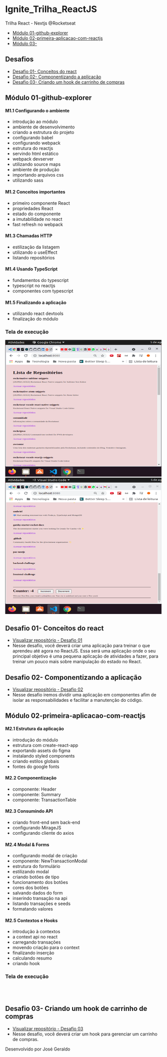 # Ignite_Trilha_ReactJS

Trilha React - Nextjs @Rocketseat
- [Módulo 01-github-explorer](https://github.com/josegcmoraes/Ignite_Trilha_ReactJS/tree/main/01-github-explorer)
- [Módulo 02-primeira-aplicacao-com-reactjs](https://github.com/josegcmoraes/Ignite_Trilha_ReactJS/)
- [Módulo 03- ](https://)

## Desafios
- [Desafio 01- Conceitos do react](https://github.com/josegcmoraes/Ignite_Trilha_ReactJS_Desafio-01_ConceitosDoReact)
- [Desafio 02- Componentizando a aplicação](https://github.com/josegcmoraes/Ignite_Trilha_ReactJS_Desafio-02_ComponentizacaoDaAplicacao)
- [Desafio 03- Criando um hook de carrinho de compras](https://)

## Módulo 01-github-explorer
#### M1.1 Configurando o ambiente
- introdução ao módulo
- ambiente de desenvolvimento
- criando a estrutura do projeto
- configurando babel
- configurando webpack
- estrutura do reactjs
- servindo html estático
- webpack devserver
- utilizando source maps
- ambiente de produção
- importando arquivos css
- utilizando sass
#### M1.2 Conceitos importantes
- primeiro componente React
- propriedades React
- estado do componente
- a imutabilidade no react
- fast refresh no webpack
#### M1.3 Chamadas HTTP
- estilização da listagem
- utilizando o useEffect
- listando repositórios
#### M1.4 Usando TypeScript
- fundamentos do typescript
- typescript no reactjs
- componentes com typescript
#### M1.5 Finalizando a aplicação
- utilizando react devtools
- finalização do módulo
### Tela de execução
<img src="https://github.com/josegcmoraes/Ignite_Trilha_ReactJS/blob/main/01-github-explorer/execucao1.png" width="500" height="436">
<img src="https://github.com/josegcmoraes/Ignite_Trilha_ReactJS/blob/main/01-github-explorer/execucao2.png" width="500" height="435">

## Desafio 01- Conceitos do react
- [Visualizar repositório - Desafio 01](https://github.com/josegcmoraes/Ignite_Trilha_ReactJS_Desafio-01_ConceitosDoReact)
- Nesse desafio, você deverá criar uma aplicação para treinar o que aprendeu até agora no ReactJS. Essa será uma aplicação onde o seu principal objetivo é uma pequena aplicação de atividades a fazer, para treinar um pouco mais sobre manipulação do estado no React.
## Desafio 02- Componentizando a aplicação
- [Visualizar repositório - Desafio 02](https://github.com/josegcmoraes/Ignite_Trilha_ReactJS_Desafio-02_ComponentizacaoDaAplicacao)
- Nesse desafio iremos dividir uma aplicação em componentes afim de isolar as responsabilidades e facilitar a manutenção do código.

## Módulo 02-primeira-aplicacao-com-reactjs
#### M2.1 Estrutura da aplicação
- introdução do módulo
- estrutura com create-react-app
- exportando assets do figma
- instalando styled components
- criando estilos globais
- fontes do google fonts
#### M2.2 Componentização
- componente: Header
- componente: Summary
- componente: TransactionTable
#### M2.3 Consumindo API
- criando front-end sem back-end
- configurando MirageJS
- configurando cliente do axios
#### M2.4 Modal & Forms
- configurando modal de criação
- componente: NewTransactionModal
- estrutura do formulário
- estilizando modal
- criando botões de tipo
- funcionamento dos botões
- cores dos botões
- salvando dados do form
- inserindo transação na api
- listando transações e seeds
- formatando valores
#### M2.5 Contextos e Hooks
- introdução à contextos
- a context api no react
- carregando transações
- movendo criação para o context
- finalizando inserção
- calculando resumo
- criando hook
### Tela de execução
<img src="" width="500" height="0">
<img src="" width="500" height="0">

## Desafio 03- Criando um hook de carrinho de compras
- [Visualizar repositório - Desafio 03](https://)
- Nesse desafio, você deverá criar um hook para gerenciar um carrinho de compras.




Desenvolvido por José Geraldo

